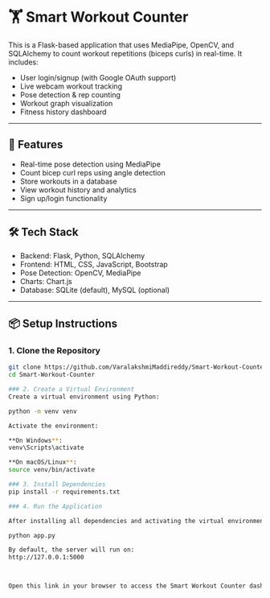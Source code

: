 # 🏋️ Smart Workout Counter

This is a Flask-based application that uses MediaPipe, OpenCV, and SQLAlchemy to count workout repetitions (biceps curls) in real-time. It includes:

- User login/signup (with Google OAuth support)
- Live webcam workout tracking
- Pose detection & rep counting
- Workout graph visualization
- Fitness history dashboard

---

## 🚀 Features

- Real-time pose detection using MediaPipe
- Count bicep curl reps using angle detection
- Store workouts in a database
- View workout history and analytics
- Sign up/login functionality

---

## 🛠️ Tech Stack

- Backend: Flask, Python, SQLAlchemy
- Frontend: HTML, CSS, JavaScript, Bootstrap
- Pose Detection: OpenCV, MediaPipe
- Charts: Chart.js
- Database: SQLite (default), MySQL (optional)

---

## 📦 Setup Instructions

### 1. Clone the Repository

```bash
git clone https://github.com/VaralakshmiMaddireddy/Smart-Workout-Counter.git
cd Smart-Workout-Counter

### 2. Create a Virtual Environment
Create a virtual environment using Python:

python -m venv venv

Activate the environment:

**On Windows**:
venv\Scripts\activate

**On macOS/Linux**:
source venv/bin/activate

### 3. Install Dependencies
pip install -r requirements.txt

### 4. Run the Application

After installing all dependencies and activating the virtual environment, start the Flask server by running:

python app.py

By default, the server will run on:
http://127.0.0.1:5000



Open this link in your browser to access the Smart Workout Counter dashboard.




